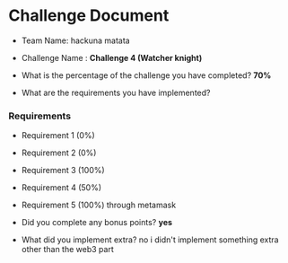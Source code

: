 # Challenge Document

- Team Name: hackuna matata
- Challenge Name : **Challenge 4 (Watcher knight)**

- What is the percentage of the challenge you have completed? **70%**

- What are the requirements you have implemented?

### Requirements

- Requirement 1 (0%)
- Requirement 2 (0%)
- Requirement 3 (100%)
- Requirement 4 (50%)
- Requirement 5 (100%) through metamask

- Did you complete any bonus points? **yes**

- What did you implement extra? no i didn't implement something extra other than the web3 part

